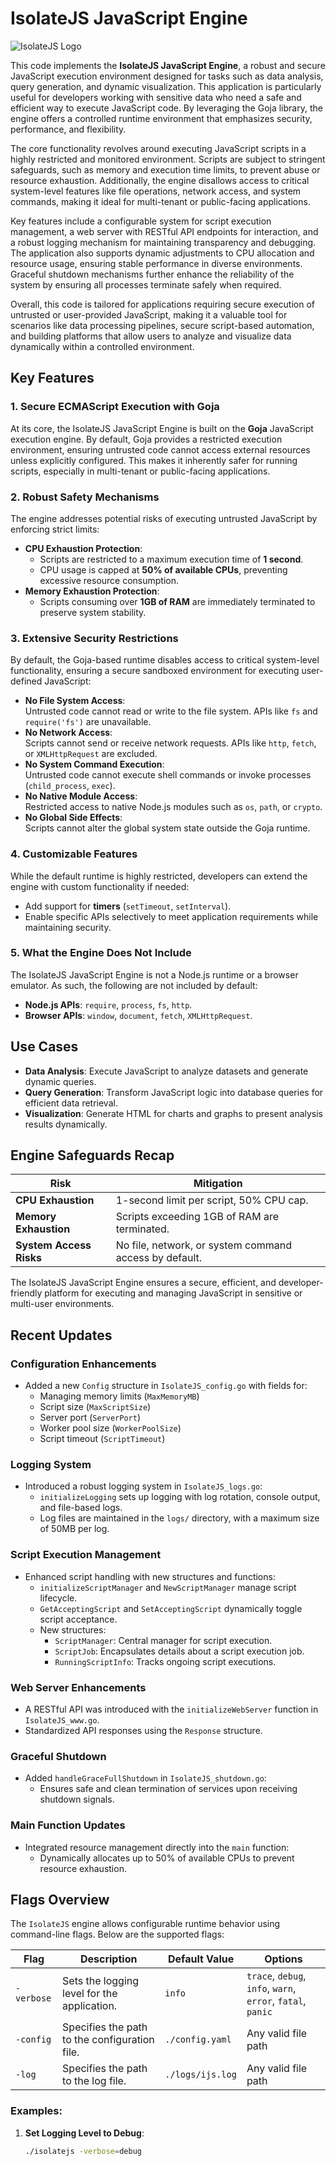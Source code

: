 # IsolateJS JavaScript Engine

![IsolateJS Logo](./isolatejs-logo.png "IsolateJS - Secure JavaScript Execution")

This code implements the **IsolateJS JavaScript Engine**, a robust and secure JavaScript execution 
environment designed for tasks such as data analysis, query generation, and dynamic visualization. 
This application is particularly useful for developers working with sensitive data who need a safe 
and efficient way to execute JavaScript code. By leveraging the Goja library, the engine offers 
a controlled runtime environment that emphasizes security, performance, and flexibility.

The core functionality revolves around executing JavaScript scripts in a highly restricted 
and monitored environment. Scripts are subject to stringent safeguards, such as memory and 
execution time limits, to prevent abuse or resource exhaustion. Additionally, the engine 
disallows access to critical system-level features like file operations, network access, and 
system commands, making it ideal for multi-tenant or public-facing applications.

Key features include a configurable system for script execution management, a web server with 
RESTful API endpoints for interaction, and a robust logging mechanism for maintaining 
transparency and debugging. The application also supports dynamic adjustments to CPU allocation 
and resource usage, ensuring stable performance in diverse environments. Graceful shutdown 
mechanisms further enhance the reliability of the system by ensuring all processes terminate 
safely when required.

Overall, this code is tailored for applications requiring secure execution of untrusted or 
user-provided JavaScript, making it a valuable tool for scenarios like data processing 
pipelines, secure script-based automation, and building platforms that allow users to analyze 
and visualize data dynamically within a controlled environment.


## Key Features

### 1. Secure ECMAScript Execution with Goja  
At its core, the IsolateJS JavaScript Engine is built on the **Goja** JavaScript execution engine. By default, Goja provides a restricted execution environment, ensuring untrusted code cannot access external resources unless explicitly configured. This makes it inherently safer for running scripts, especially in multi-tenant or public-facing applications.

### 2. Robust Safety Mechanisms  
The engine addresses potential risks of executing untrusted JavaScript by enforcing strict limits:
- **CPU Exhaustion Protection**:
  - Scripts are restricted to a maximum execution time of **1 second**.
  - CPU usage is capped at **50% of available CPUs**, preventing excessive resource consumption.
- **Memory Exhaustion Protection**:
  - Scripts consuming over **1GB of RAM** are immediately terminated to preserve system stability.

### 3. Extensive Security Restrictions  
By default, the Goja-based runtime disables access to critical system-level functionality, ensuring a secure sandboxed environment for executing user-defined JavaScript:
- **No File System Access**:  
  Untrusted code cannot read or write to the file system. APIs like `fs` and `require('fs')` are unavailable.
- **No Network Access**:  
  Scripts cannot send or receive network requests. APIs like `http`, `fetch`, or `XMLHttpRequest` are excluded.
- **No System Command Execution**:  
  Untrusted code cannot execute shell commands or invoke processes (`child_process`, `exec`).
- **No Native Module Access**:  
  Restricted access to native Node.js modules such as `os`, `path`, or `crypto`.
- **No Global Side Effects**:  
  Scripts cannot alter the global system state outside the Goja runtime.

### 4. Customizable Features  
While the default runtime is highly restricted, developers can extend the engine with custom functionality if needed:
- Add support for **timers** (`setTimeout`, `setInterval`).
- Enable specific APIs selectively to meet application requirements while maintaining security.

### 5. What the Engine Does Not Include  
The IsolateJS JavaScript Engine is not a Node.js runtime or a browser emulator. As such, the following are not included by default:
- **Node.js APIs**: `require`, `process`, `fs`, `http`.
- **Browser APIs**: `window`, `document`, `fetch`, `XMLHttpRequest`.

## Use Cases

- **Data Analysis**: Execute JavaScript to analyze datasets and generate dynamic queries.  
- **Query Generation**: Transform JavaScript logic into database queries for efficient data retrieval.  
- **Visualization**: Generate HTML for charts and graphs to present analysis results dynamically.

## Engine Safeguards Recap

| **Risk**                | **Mitigation**                                                   |
|-------------------------|------------------------------------------------------------------|
| **CPU Exhaustion**      | 1-second limit per script, 50% CPU cap.                         |
| **Memory Exhaustion**   | Scripts exceeding 1GB of RAM are terminated.                    |
| **System Access Risks** | No file, network, or system command access by default.          |

The IsolateJS JavaScript Engine ensures a secure, efficient, and developer-friendly platform for executing and managing JavaScript in sensitive or multi-user environments.


## Recent Updates

### Configuration Enhancements

- Added a new `Config` structure in `IsolateJS_config.go` with fields for:
  - Managing memory limits (`MaxMemoryMB`)
  - Script size (`MaxScriptSize`)
  - Server port (`ServerPort`)
  - Worker pool size (`WorkerPoolSize`)
  - Script timeout (`ScriptTimeout`)

### Logging System
- Introduced a robust logging system in `IsolateJS_logs.go`:
  - `initializeLogging` sets up logging with log rotation, console output, and file-based logs.
  - Log files are maintained in the `logs/` directory, with a maximum size of 50MB per log.

### Script Execution Management
- Enhanced script handling with new structures and functions:
  - `initializeScriptManager` and `NewScriptManager` manage script lifecycle.
  - `GetAcceptingScript` and `SetAcceptingScript` dynamically toggle script acceptance.
  - New structures:
    - `ScriptManager`: Central manager for script execution.
    - `ScriptJob`: Encapsulates details about a script execution job.
    - `RunningScriptInfo`: Tracks ongoing script executions.

### Web Server Enhancements
- A RESTful API was introduced with the `initializeWebServer` function in `IsolateJS_www.go`.
- Standardized API responses using the `Response` structure.

### Graceful Shutdown
- Added `handleGraceFullShutdown` in `IsolateJS_shutdown.go`:
  - Ensures safe and clean termination of services upon receiving shutdown signals.

### Main Function Updates
- Integrated resource management directly into the `main` function:
  - Dynamically allocates up to 50% of available CPUs to prevent resource exhaustion.

## Flags Overview

The `IsolateJS` engine allows configurable runtime behavior using command-line flags. Below are the supported flags:

| **Flag**    | **Description**                                                             | **Default Value**       | **Options**                                    |
|-------------|-----------------------------------------------------------------------------|-------------------------|-----------------------------------------------|
| `-verbose`  | Sets the logging level for the application.                                 | `info`                  | `trace`, `debug`, `info`, `warn`, `error`, `fatal`, `panic` |
| `-config`   | Specifies the path to the configuration file.                               | `./config.yaml`         | Any valid file path                           |
| `-log`      | Specifies the path to the log file.                                         | `./logs/ijs.log`        | Any valid file path                           |

### Examples:

1. **Set Logging Level to Debug**:
   ```bash
   ./isolatejs -verbose=debug
